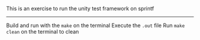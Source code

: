 This is an exercise to run the unity test framework on sprintf

---

Build and run with the ```make``` on the terminal
Execute the ```.out``` file
Run ```make clean``` on the terminal to clean
